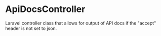 ApiDocsController
=================

Laravel controller class that allows for output of API docs if the "accept" header is not set to json.
